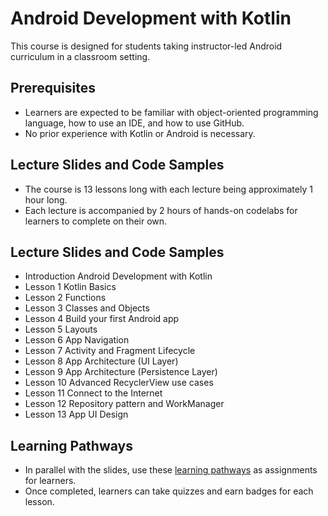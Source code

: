 # Android Development with Kotlin
This course is designed for students taking instructor-led Android curriculum in a classroom setting.

## Prerequisites
- Learners are expected to be familiar with object-oriented programming language, how to use an IDE, and how to use GitHub. 
- No prior experience with Kotlin or Android is necessary.

## Lecture Slides and Code Samples
- The course is 13 lessons long with each lecture being approximately 1 hour long. 
- Each lecture is accompanied by 2 hours of hands-on codelabs for learners to complete on their own. 

## Lecture Slides and Code Samples
- Introduction	Android Development with Kotlin
- Lesson 1	Kotlin Basics
- Lesson 2	Functions
- Lesson 3	Classes and Objects
- Lesson 4	Build your first Android app
- Lesson 5	Layouts
- Lesson 6	App Navigation
- Lesson 7	Activity and Fragment Lifecycle
- Lesson 8	App Architecture (UI Layer)
- Lesson 9	App Architecture (Persistence Layer)
- Lesson 10	Advanced RecyclerView use cases
- Lesson 11	Connect to the Internet
- Lesson 12	Repository pattern and WorkManager
- Lesson 13	App UI Design	

## Learning Pathways
- In parallel with the slides, use these [learning pathways](https://developer.android.com/courses/android-development-with-kotlin/course?utm_source=dac&utm_medium=website&utm_campaign=edu) as assignments for learners. 
- Once completed, learners can take quizzes and earn badges for each lesson.
